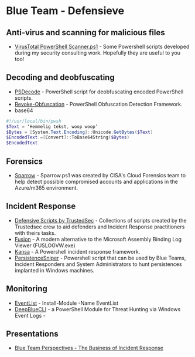 # Blue Team - Defensieve

## Anti-virus and scanning for malicious files
- [VirusTotal PowerShell Scanner.ps1](https://github.com/cottinghamd/PowershellAdmin/blob/master/VirusTotal%20PowerShell%20Scanner.ps1) - Some Powershell scripts developed during my security consulting work. Hopefully they are useful to you too!

## Decoding and deobfuscating
- [PSDecode](https://github.com/R3MRUM/PSDecode) - PowerShell script for deobfuscating encoded PowerShell scripts.
- [Revoke-Obfuscation](https://github.com/danielbohannon/Revoke-Obfuscation) - PowerShell Obfuscation Detection Framework.
- base64
````powershell
#!/usr/local/bin/pwsh
$Text = ‘Hemmelig tekst, woop woop’
$Bytes = [System.Text.Encoding]::Unicode.GetBytes($Text)
$EncodedText =[Convert]::ToBase64String($Bytes)
$EncodedText
````

## Forensics
- [Sparrow](https://github.com/cisagov/Sparrow) - Sparrow.ps1 was created by CISA's Cloud Forensics team to help detect possible compromised accounts and applications in the Azure/m365 environment.

## Incident Response
- [Defensive Scripts by TrustedSec](https://github.com/trustedsec/defensive-scripts) - Collections of scripts created by the Trustedsec crew to aid defenders and Incident Response practitioners with theirs tasks.
- [Fusion](https://github.com/awaescher/Fusion) - A modern alternative to the Microsoft Assembly Binding Log Viewer (FUSLOGVW.exe) 
- [Kansa](https://github.com/davehull/Kansa) - A Powershell incident response framework.
- [PersistenceSniper](https://github.com/last-byte/PersistenceSniper) - Powershell script that can be used by Blue Teams, Incident Responders and System Administrators to hunt persistences implanted in Windows machines.

## Monitoring
- [EventList](https://www.powershellgallery.com/packages/EventList/2.0.0) - Install-Module -Name EventList 
- [DeepBlueCLI](https://github.com/sans-blue-team/DeepBlueCLI) - a PowerShell Module for Threat Hunting via Windows Event Logs -

## Presentations
- [Blue Team Perspectives - The Business of Incident Response](https://digital-forensics.sans.org/summit-archives/Prague_Summit/Blue_Team_Perspectives_David_Kovar.pdf)
